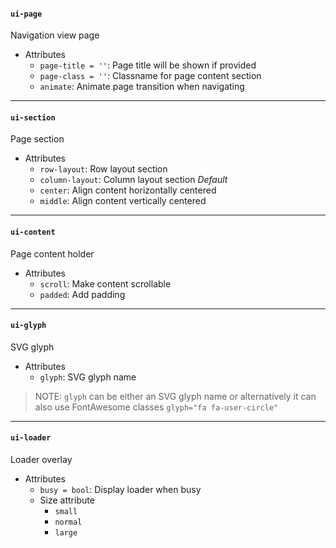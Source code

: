 #### `ui-page`
Navigation view page

* Attributes
  * `page-title = ''`: Page title will be shown if provided
  * `page-class = ''`: Classname for page content section
  * `animate`: Animate page transition when navigating

---

#### `ui-section`
Page section

* Attributes
  * `row-layout`: Row layout section
  * `column-layout`: Column layout section _Default_
  * `center`: Align content horizontally centered
  * `middle`: Align content vertically centered

---

#### `ui-content`
Page content holder

* Attributes
  * `scroll`: Make content scrollable
  * `padded`: Add padding

---

#### `ui-glyph`
SVG glyph

* Attributes
  * `glyph`: SVG glyph name

> NOTE: `glyph` can be either an SVG glyph name or alternatively it can also use FontAwesome classes `glyph="fa fa-user-circle"`

---

#### `ui-loader`
Loader overlay

* Attributes
  * `busy = bool`: Display loader when busy
  * Size attribute
    * `small`
    * `normal`
    * `large`
